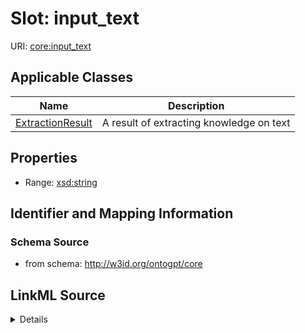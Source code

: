 # Slot: input_text

URI: [core:input_text](http://w3id.org/ontogpt/core/input_text)



<!-- no inheritance hierarchy -->




## Applicable Classes

| Name | Description |
| --- | --- |
[ExtractionResult](ExtractionResult.md) | A result of extracting knowledge on text






## Properties

* Range: [xsd:string](xsd:string)







## Identifier and Mapping Information







### Schema Source


* from schema: http://w3id.org/ontogpt/core




## LinkML Source

<details>
```yaml
name: input_text
from_schema: http://w3id.org/ontogpt/core
rank: 1000
alias: input_text
domain_of:
- ExtractionResult
range: string

```
</details>